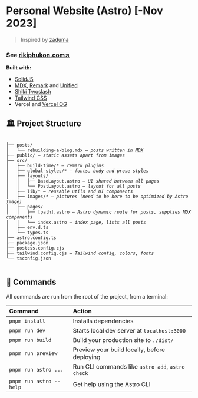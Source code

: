 # Personal Website (Astro) [-Nov 2023]

> Inspired by [zaduma](https://github.com/hasparus/zaduma)

### See [rikiphukon.com↗](https://rikiphukon.com)

**Built with:**

- [SolidJS]
- [MDX], [Remark] and [Unified]
- [Shiki Twoslash][shiki-twoslash]
- [Tailwind CSS][tailwind-css]
- Vercel and [Vercel OG][vercel-og]

[astro]: https://astro.build/
[solidjs]: https://www.solidjs.com/
[mdx]: https://mdxjs.com/
[remark]: https://github.com/remarkjs/remark
[unified]: https://unifiedjs.com/
[shiki-twoslash]: https://github.com/shikijs/twoslash
[tailwind-css]: https://tailwindcss.com/
[vercel-og]:
  https://vercel.com/blog/introducing-vercel-og-image-generation-fast-dynamic-social-card-images


  
## 🏛 Project Structure

<pre>
<code>
├── posts/
│   └── rebuilding-a-blog.mdx — <i>posts written in <a href="https://mdxjs.com/">MDX</a></i>
├── public/ — <i>static assets apart from images</i>
├── src/
│   ├── build-time/* — <i>remark plugins</i>
│   ├── global-styles/* — <i>fonts, body and prose styles</i>
│   ├── layouts/
│   │   ├── BaseLayout.astro — <i>UI shared between all pages</i>
│   │   └── PostLayout.astro — <i>layout for all posts</i>
│   ├── lib/* — <i>reusable utils and UI components</i>
│   ├── images/* — <i>pictures (need to be here to be optimized by Astro Image)</i>
│   ├── pages/
│   │   ├── [path].astro — <i>Astro dynamic route for posts, supplies MDX components</i>
│   │   └── index.astro — <i>index page, lists all posts</i>
│   ├── env.d.ts
│   └── types.ts
├── astro.config.ts
├── package.json
├── postcss.config.cjs
├── tailwind.config.cjs — <i>Tailwind config, colors, fonts</i>
└── tsconfig.json
</code>
</pre>

## 🧞 Commands

All commands are run from the root of the project, from a terminal:

| Command                 | Action                                           |
| :---------------------- | :----------------------------------------------- |
| `pnpm install`          | Installs dependencies                            |
| `pnpm run dev`          | Starts local dev server at `localhost:3000`      |
| `pnpm run build`        | Build your production site to `./dist/`          |
| `pnpm run preview`      | Preview your build locally, before deploying     |
| `pnpm run astro ...`    | Run CLI commands like `astro add`, `astro check` |
| `pnpm run astro --help` | Get help using the Astro CLI                     |
